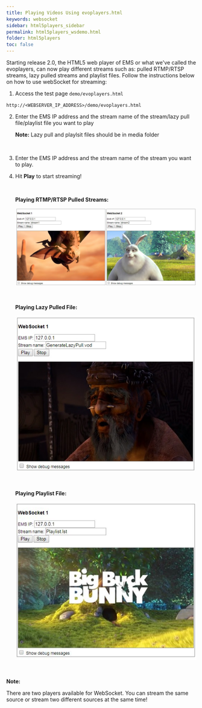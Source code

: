 ```yaml
---
title: Playing Videos Using evoplayers.html
keywords: websocket
sidebar: html5players_sidebar
permalink: html5players_wsdemo.html
folder: html5players
toc: false
---
```


Starting release 2.0, the HTML5 web player of EMS or what we've called the evoplayers, can now play different streams such as: pulled RTMP/RTSP streams, lazy pulled streams and playlist files. Follow the instructions below on how to use webSocket for streaming:



1.  Access the test page `demo/evoplayers.html`

   ```
   http://<WEBSERVER_IP_ADDRESS>/demo/evoplayers.html
   ```

2. Enter the EMS IP address and the stream name of the stream/lazy pull file/playlist file you want to play

   **Note:** Lazy pull and playlsit files should be in media folder

   ​

3. Enter the EMS IP address and the stream name of the stream you want to play. 

4. Hit **Play** to start streaming!

   ​

   **Playing RTMP/RTSP Pulled Streams:**

   ![](images/html5/websocket.JPG)


   ​

   **Playing Lazy Pulled File:**

   ![](images/html5/play_ws_lazypull.jpg)

   ​

   **Playing Playlist File:**

   ![](images/html5/play_ws_playlist.jpg)

   ​

**Note:**

There are two players available for WebSocket. You can stream the same source or stream two different sources at the same time!